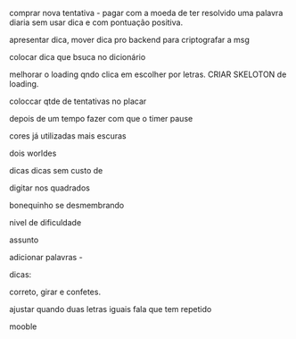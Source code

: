 comprar nova tentativa - pagar com a moeda de ter resolvido uma palavra diaria sem usar dica e com pontuação positiva.

apresentar dica, mover dica pro backend para criptografar a msg

colocar dica que bsuca no dicionário

melhorar o loading qndo clica em escolher por letras.
CRIAR SKELOTON de loading.

coloccar qtde de tentativas no placar


depois de um tempo fazer com que o timer pause

cores já utilizadas mais escuras

dois worldes

dicas
dicas sem custo de

digitar nos quadrados


bonequinho se desmembrando

nivel de dificuldade

assunto

adicionar palavras - 

dicas:

correto, girar e confetes.

ajustar quando duas letras iguais fala que tem repetido






mooble
